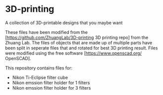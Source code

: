 # 3D-printing
A collection of 3D-printable designs that you maybe want

These files have been modified from the [https://github.com/ZhuangLab/3D-printing 3D printing repo] from the Zhuang Lab. The files of objects that are made up of multiple parts have been split in seperate files that and rotated for best 3D printing result. Files were modified using the free software [https://www.openscad.org/ OpenSCAD].

This repository contains files for:
* Nikon Ti-Eclipse filter cube
* Nikon emssion filter holder for 1 filters
* Nikon emssion filter holder for 3 filters
